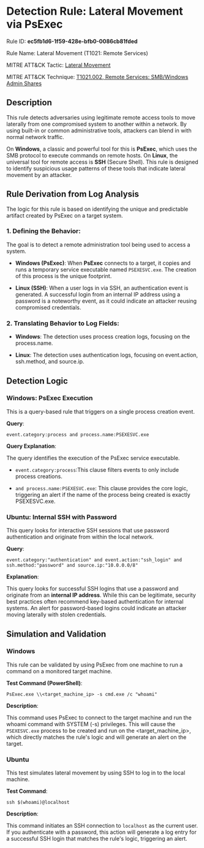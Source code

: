 # Detection Rule: Lateral Movement via PsExec

Rule ID: **ec5fb1d6-1f59-428e-bfb0-0086cb81fded**

Rule Name: Lateral Movement (T1021: Remote Services)

MITRE ATT&CK Tactic: [Lateral Movement](https://attack.mitre.org/tactics/TA0008/)

MITRE ATT&CK Technique: [T1021.002, Remote Services: SMB/Windows Admin Shares](https://attack.mitre.org/techniques/T1021/002/)

## Description

This rule detects adversaries using legitimate remote access tools to move laterally from one compromised system to another within a network. By using built-in or common administrative tools, attackers can blend in with normal network traffic.

On **Windows**, a classic and powerful tool for this is **PsExec**, which uses the SMB protocol to execute commands on remote hosts. On **Linux**, the universal tool for remote access is **SSH** (Secure Shell). This rule is designed to identify suspicious usage patterns of these tools that indicate lateral movement by an attacker.

## Rule Derivation from Log Analysis

The logic for this rule is based on identifying the unique and predictable artifact created by PsExec on a target system.

### **1. Defining the Behavior**: 

The goal is to detect a remote administration tool being used to access a system.

- **Windows (PsExec)**: When **PsExec** connects to a target, it copies and runs a temporary service executable named `PSEXESVC.exe`. The creation of this process is the unique footprint.

- **Linux (SSH)**: When a user logs in via SSH, an authentication event is generated. A successful login from an internal IP address using a password is a noteworthy event, as it could indicate an attacker reusing compromised credentials.

### **2. Translating Behavior to Log Fields**:

- **Windows**: The detection uses process creation logs, focusing on the process.name.

- **Linux**: The detection uses authentication logs, focusing on event.action, ssh.method, and source.ip.

## Detection Logic

### Windows: PsExec Execution

This is a query-based rule that triggers on a single process creation event.

**Query**:

`event.category:process and process.name:PSEXESVC.exe`

**Query Explanation**:

The query identifies the execution of the PsExec service executable.

- `event.category:process`:This clause filters events to only include process creations.

- `and process.name:PSEXESVC.exe`: This clause provides the core logic, triggering an alert if the name of the process being created is exactly PSEXESVC.exe.

### Ubuntu: Internal SSH with Password

This query looks for interactive SSH sessions that use password authentication and originate from within the local network.

**Query**:

`event.category:"authentication" and event.action:"ssh_login" and ssh.method:"password" and source.ip:"10.0.0.0/8"`

**Explanation**:

This query looks for successful SSH logins that use a password and originate from an **internal IP address**. While this can be legitimate, security best practices often recommend key-based authentication for internal systems. An alert for password-based logins could indicate an attacker moving laterally with stolen credentials.

## Simulation and Validation


### Windows

This rule can be validated by using PsExec from one machine to run a command on a monitored target machine.

**Test Command (PowerShell)**:

`PsExec.exe \\<target_machine_ip> -s cmd.exe /c "whoami"`


**Description**:

This command uses PsExec to connect to the target machine and run the whoami command with SYSTEM (-s) privileges. This will cause the `PSEXESVC.exe` process to be created and run on the <target_machine_ip>, which directly matches the rule's logic and will generate an alert on the target.

### Ubuntu

This test simulates lateral movement by using SSH to log in to the local machine.

**Test Command**:

`ssh $(whoami)@localhost`

**Description**: 

This command initiates an SSH connection to `localhost` as the current user. If you authenticate with a password, this action will generate a log entry for a successful SSH login that matches the rule's logic, triggering an alert.


